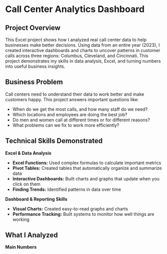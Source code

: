 # Call Center Analytics Dashboard

## Project Overview
This Excel project shows how I analyzed real call center data to help businesses make better decisions. Using data from an entire year (2023), I created interactive dashboards and charts to uncover patterns in customer calls across three regions: Columbus, Cleveland, and Cincinnati. This project demonstrates my skills in data analysis, Excel, and turning numbers into useful business insights.

## Business Problem
Call centers need to understand their data to work better and make customers happy. This project answers important questions like:
- When do we get the most calls, and how many staff do we need?
- Which locations and employees are doing the best job?
- Do men and women call at different times or for different reasons?
- What problems can we fix to work more efficiently?

## Technical Skills Demonstrated
**Excel & Data Analysis**
  - **Excel Functions:** Used complex formulas to calculate important metrics
  - **Pivot Tables:** Created tables that automatically organize and summarize data
  - **Interactive Dashboards:** Built charts and graphs that update when you click on them
  - **Finding Trends:**  Identified patterns in data over time

**Dashboard & Reporting Skills**
- **Visual Charts:** Created easy-to-read graphs and charts
- **Performance Tracking:** Built systems to monitor how well things are working

## What I Analyzed
**Main Numbers**
